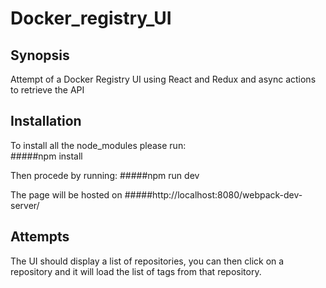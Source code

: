 # Docker_registry_UI

## Synopsis
Attempt of a Docker Registry UI using React and Redux and async actions to retrieve the API

## Installation
To install all the node_modules please run:  
#####npm install 

Then procede by running: 
#####npm run dev

The page will be hosted on
#####http://localhost:8080/webpack-dev-server/

## Attempts
The UI should display a list of repositories, you can then click on a repository and it will load the list of tags from that repository.

